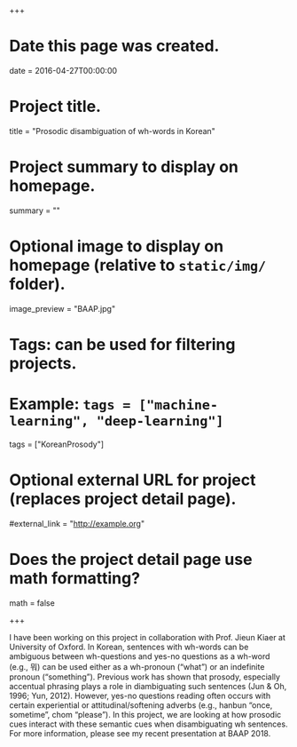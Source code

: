 +++
# Date this page was created.
date = 2016-04-27T00:00:00

# Project title.
title = "Prosodic disambiguation of wh-words in Korean"

# Project summary to display on homepage.
summary = ""

# Optional image to display on homepage (relative to `static/img/` folder).
image_preview = "BAAP.jpg"

# Tags: can be used for filtering projects.
# Example: `tags = ["machine-learning", "deep-learning"]`
tags = ["KoreanProsody"]

# Optional external URL for project (replaces project detail page).
#external_link = "http://example.org"

# Does the project detail page use math formatting?
math = false

+++

I have been working on this project in collaboration with Prof. Jieun Kiaer at University of Oxford. In Korean, sentences with wh-words can be ambiguous between wh-questions and yes-no questions as a wh-word (e.g., 뭐) can be used either as a wh-pronoun (“what”) or an indefinite pronoun (“something”). Previous work has shown that prosody, especially accentual phrasing plays a role in diambiguating such sentences (Jun & Oh, 1996; Yun, 2012). However, yes-no questions reading often occurs with certain experiential or attitudinal/softening adverbs (e.g., hanbun “once, sometime”, chom “please”). In this project, we are looking at how prosodic cues interact with these semantic cues when disambiguating wh sentences. For more information, please see my recent presentation at BAAP 2018.
